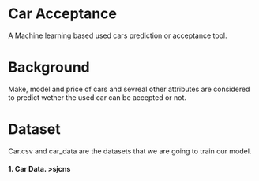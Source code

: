 # Car Acceptance
A Machine learning based used cars prediction or acceptance tool.

# Background
Make, model and price of cars and sevreal other attributes are considered to predict wether the used car can be accepted or not.

# Dataset
Car.csv and car_data are the datasets that we are going to train our model. 
  #### 1. Car Data. >sjcns
